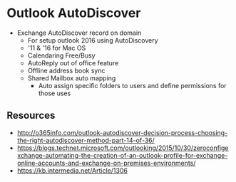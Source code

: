 # Outlook AutoDiscover

- Exchange AutoDiscover record on domain
    - For setup outlook 2016 using AutoDiscovery
    - '11 & '16 for Mac OS
    - Calendaring Free/Busy
    - AutoReply out of office feature
    - Offline address book sync
    - Shared Mailbox auto mapping
        - Auto assign specific folders to users and define permissions for those uses

## Resources

- http://o365info.com/outlook-autodiscover-decision-process-choosing-the-right-autodiscover-method-part-14-of-36/
- https://blogs.technet.microsoft.com/outlooking/2015/10/30/zeroconfigexchange-automating-the-creation-of-an-outlook-profile-for-exchange-online-accounts-and-exchange-on-premises-environments/
- https://kb.intermedia.net/Article/1306
